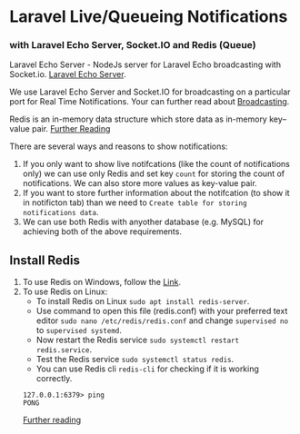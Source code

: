 # Laravel Live/Queueing Notifications
### with Laravel Echo Server, Socket.IO and Redis (Queue)

Laravel Echo Server - NodeJs server for Laravel Echo broadcasting with Socket.io. [Laravel Echo Server](https://github.com/tlaverdure/laravel-echo-server).

We use Laravel Echo Server and Socket.IO for broadcasting on a particular port for Real Time Notifications. Your can further read about [Broadcasting](https://laravel.com/docs/7.x/broadcasting).

Redis is an in-memory data structure which store data as in-memory key–value pair. [Further Reading](https://redis.io/)

There are several ways and reasons to show notifications:
1. If you only want to show live notifcations (like the count of notifications only) we can use only Redis and set key ```count``` for storing the count of notifications. We can also store more values as key-value pair.
2. If you want to store further information about the notifcation (to show it in notificton tab) than we need to ```Create table for storing notifications data```.
3. We can use both Redis with anyother database (e.g. MySQL) for achieving both of the above requirements.

## Install Redis
1. To use Redis on Windows, follow the [Link](https://riptutorial.com/redis/example/29962/installing-and-running-redis-server-on-windows).
2. To use Redis on Linux:
    - To install Redis on Linux ```sudo apt install redis-server```. 
    - Use command to open this file (redis.conf) with your preferred text editor ```sudo nano /etc/redis/redis.conf``` and change ```supervised no``` to ```supervised systemd```.
    - Now restart the Redis service ```sudo systemctl restart redis.service```.
    - Test the Redis service ```sudo systemctl status redis```.
    - You can use Redis cli ```redis-cli``` for checking if it is working correctly.
    ```
    127.0.0.1:6379> ping
    PONG
    ```
    [Further reading](https://www.digitalocean.com/community/tutorials/how-to-install-and-secure-redis-on-ubuntu-18-04)

